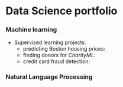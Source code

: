 # Data Science portfolio

### Machine learning
- Supervised learning projects:
  - predicting Boston housing prices:
  - finding donors for *CharityML*:
  - credit card fraud detection:


### Natural Language Processing
